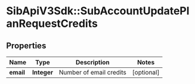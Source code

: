 # SibApiV3Sdk::SubAccountUpdatePlanRequestCredits

## Properties
Name | Type | Description | Notes
------------ | ------------- | ------------- | -------------
**email** | **Integer** | Number of email credits | [optional] 


